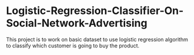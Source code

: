 # Logistic-Regression-Classifier-On-Social-Network-Advertising
This project is to work on basic dataset to use logistic regression algorithm to classify which customer is going to buy the product.
